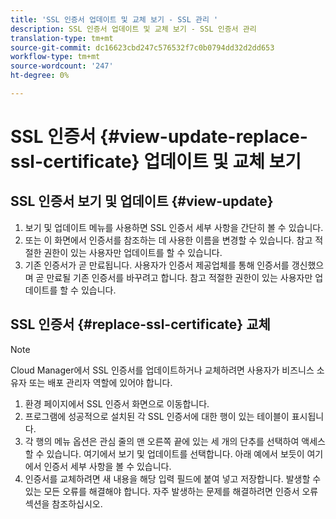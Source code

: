 ```yaml
---
title: 'SSL 인증서 업데이트 및 교체 보기 - SSL 관리 '
description: SSL 인증서 업데이트 및 교체 보기 - SSL 인증서 관리
translation-type: tm+mt
source-git-commit: dc16623cbd247c576532f7c0b0794dd32d2dd653
workflow-type: tm+mt
source-wordcount: '247'
ht-degree: 0%

---
```



# SSL 인증서 {#view-update-replace-ssl-certificate} 업데이트 및 교체 보기

## SSL 인증서 보기 및 업데이트 {#view-update}

1. 보기 및 업데이트 메뉴를 사용하면 SSL 인증서 세부 사항을 간단히 볼 수 있습니다.
1. 또는 이 화면에서 인증서를 참조하는 데 사용한 이름을 변경할 수 있습니다. 참고 적절한 권한이 있는 사용자만 업데이트를 할 수 있습니다.
1. 기존 인증서가 곧 만료됩니다. 사용자가 인증서 제공업체를 통해 인증서를 갱신했으며 곧 만료될 기존 인증서를 바꾸려고 합니다. 참고 적절한 권한이 있는 사용자만 업데이트를 할 수 있습니다.

## SSL 인증서 {#replace-ssl-certificate} 교체

>[!NOTE]
>Cloud Manager에서 SSL 인증서를 업데이트하거나 교체하려면 사용자가 비즈니스 소유자 또는 배포 관리자 역할에 있어야 합니다.

1. 환경 페이지에서 SSL 인증서 화면으로 이동합니다.
1. 프로그램에 성공적으로 설치된 각 SSL 인증서에 대한 행이 있는 테이블이 표시됩니다.
1. 각 행의 메뉴 옵션은 관심 줄의 맨 오른쪽 끝에 있는 세 개의 단추를 선택하여 액세스할 수 있습니다. 여기에서 보기 및 업데이트를 선택합니다. 아래 예에서 보듯이 여기에서 인증서 세부 사항을 볼 수 있습니다.
1. 인증서를 교체하려면 새 내용을 해당 입력 필드에 붙여 넣고 저장합니다. 발생할 수 있는 모든 오류를 해결해야 합니다. 자주 발생하는 문제를 해결하려면 인증서 오류 섹션을 참조하십시오.
